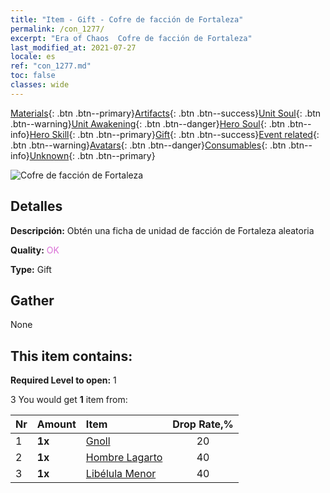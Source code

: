 ```yaml
---
title: "Item - Gift - Cofre de facción de Fortaleza"
permalink: /con_1277/
excerpt: "Era of Chaos  Cofre de facción de Fortaleza"
last_modified_at: 2021-07-27
locale: es
ref: "con_1277.md"
toc: false
classes: wide
---
```

 [Materials](/ItemsES/){: .btn .btn--primary}[Artifacts](/ItemsES/Artifacts/){: .btn .btn--success}[Unit Soul](/ItemsES/UnitSoul/){: .btn .btn--warning}[Unit Awakening](/ItemsES/UnitAwakening/){: .btn .btn--danger}[Hero Soul](/ItemsES/HeroSoul/){: .btn .btn--info}[Hero Skill](/ItemsES/HeroSkill/){: .btn .btn--primary}[Gift](/ItemsES/Gift/){: .btn .btn--success}[Event related](/ItemsES/Events/){: .btn .btn--warning}[Avatars](/ItemsES/Avatars/){: .btn .btn--danger}[Consumables](/ItemsES/Consumables/){: .btn .btn--info}[Unknown](/ItemsES/Unknown/){: .btn .btn--primary}

 ![Cofre de facción de Fortaleza](/images/t/i_904009.png)

## Detalles
 **Descripción:** Obtén una ficha de unidad de facción de Fortaleza aleatoria

 **Quality:** <span style="color: #DA70D6">OK</span>

 **Type:** Gift

## Gather

  None

## This item contains:

 **Required Level to open:** 1

 3 You would get **1** item  from:

  | Nr | Amount |     Item    | Drop Rate,% |
  |:---|:-------|:------------|:---------:|
  | 1 |  **1x** | [Gnoll](/ItemsES/unt_253/) | 20 | 
  | 2 |  **1x** | [Hombre Lagarto](/ItemsES/unt_254/) | 40 | 
  | 3 |  **1x** | [Libélula Menor](/ItemsES/unt_255/) | 40 | 
